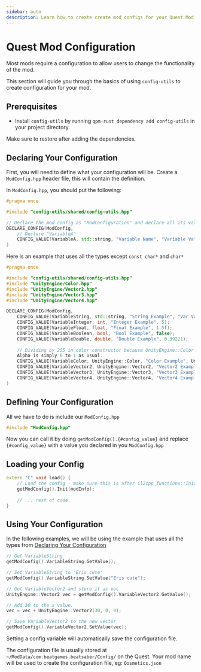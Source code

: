 ```yaml
---
sidebar: auto
description: Learn how to create create mod configs for your Quest Mod!
---
```


# Quest Mod Configuration

Most mods require a configuration to allow users to change the functionality of the mod.

This section will guide you through the basics of using `config-utils` to create configuration for your mod.

## Prerequisites

* Install `config-utils` by running `qpm-rust dependency add config-utils` in your project directory.

Make sure to restore after adding the dependencies.

## Declaring Your Configuration

First, you will need to define what your configuration will be. Create a `ModConfig.hpp` header file, this will contain
the definition.

In `ModConfig.hpp`, you should put the following:

```cpp
#pragma once

#include "config-utils/shared/config-utils.hpp"

// Declare the mod config as "ModConfiguration" and declare all its values and functions.
DECLARE_CONFIG(ModConfig,
    // Declare "VariableA"
    CONFIG_VALUE(VariableA, std::string, "Variable Name", "Variable Value");
)
```

Here is an example that uses all the types except `const char*` and `char*`

```cpp
#pragma once

#include "config-utils/shared/config-utils.hpp"
#include "UnityEngine/Color.hpp"
#include "UnityEngine/Vector2.hpp"
#include "UnityEngine/Vector3.hpp"
#include "UnityEngine/Vector4.hpp"

DECLARE_CONFIG(ModConfig,
    CONFIG_VALUE(VariableString, std::string, "String Example", "Var Value");
    CONFIG_VALUE(VariableInteger, int, "Integer Example", 5);
    CONFIG_VALUE(VariableFloat, float, "Float Example", 1.5f);
    CONFIG_VALUE(VariableBoolean, bool, "Bool Example", false);
    CONFIG_VALUE(VariableDouble, double, "Double Example", 0.39221);
    
    // Dividing by 255 in color constructor because UnityEngine::Color represents RGB as values in the range of 0 to 1,
    Alpha is simply 0 to 1 as usual.
    CONFIG_VALUE(VariableColor, UnityEngine::Color, "Color Example", UnityEngine::Color(10 / 255, 155 / 255, 90 / 255 , 0));
    CONFIG_VALUE(VariableVector2, UnityEngine::Vector2, "Vector2 Example", UnityEngine::Vector2(1, 2));
    CONFIG_VALUE(VariableVector3, UnityEngine::Vector3, "Vector3 Example", UnityEngine::Vector3(1, 2, 3));
    CONFIG_VALUE(VariableVector4, UnityEngine::Vector4, "Vector4 Example", UnityEngine::Vector4(1, 2, 3, 4));
)
```

## Defining Your Configuration

All we have to do is include our `ModConfig.hpp`

```cpp
#include "ModConfig.hpp"

```
Now you can call it by doing `getModConfig().{#config_value}` and replace `{#config_value}` with a value you declared in you `ModConfig.hpp`
## Loading your Config
```cpp
extern "C" void load() {
    // Load the config - make sure this is after il2cpp_functions::Init();
    getModConfig().Init(modInfo);
    
    // ... rest of code.
}
```

## Using Your Configuration

In the following examples, we will be using the example that uses all the types
from [Declaring Your Configuration](#declaring-your-configuration)

```cpp
// Get VariableString
getModConfig().VariableString.GetValue();

// Set VariableString to "Eris cute"
getModConfig().VariableString.SetValue("Eris cute");

// Get VariableVector2 and store it as vec
UnityEngine::Vector2 vec = getModConfig().VariableVector2.GetValue();

// Add 30 to the x value.
vec = vec + UnityEngine::Vector2(30, 0, 0);

// Save VariableVector2 to the new vector
getModConfig().VariableVector2.SetValue(vec);
```

Setting a config variable will automatically save the configuration file.

The configuration file is usually stored at `~/ModData/com.beatgames.beatsaber/Config/` on the Quest.
Your mod name will be used to create the configuration file, eg: `Qosmetics.json`
